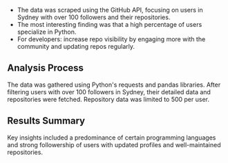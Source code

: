 
- The data was scraped using the GitHub API, focusing on users in Sydney with over 100 followers and their repositories.
- The most interesting finding was that a high percentage of users specialize in Python.
- For developers: increase repo visibility by engaging more with the community and updating repos regularly.

## Analysis Process
The data was gathered using Python's requests and pandas libraries. After filtering users with over 100 followers in Sydney, their detailed data and repositories were fetched. Repository data was limited to 500 per user.

## Results Summary
Key insights included a predominance of certain programming languages and strong followership of users with updated profiles and well-maintained repositories.
